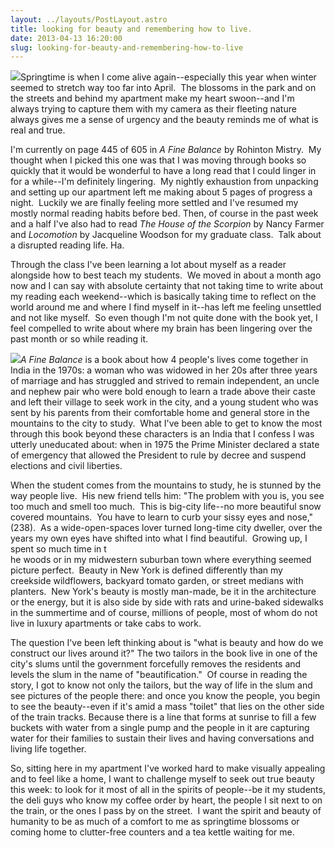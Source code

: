 ```yaml
---
layout: ../layouts/PostLayout.astro
title: looking for beauty and remembering how to live.
date: 2013-04-13 16:20:00
slug: looking-for-beauty-and-remembering-how-to-live
---
```


[![](http://3.bp.blogspot.com/-PK2q9gYkYY4/UWmFwoY1IgI/AAAAAAAAAw0/0iTwvf9tHJc/s200/photo.JPG)](http://3.bp.blogspot.com/-PK2q9gYkYY4/UWmFwoY1IgI/AAAAAAAAAw0/0iTwvf9tHJc/s1600/photo.JPG)Springtime is when I come alive again--especially this year when winter seemed to stretch way too far into April.  The blossoms in the park and on the streets and behind my apartment make my heart swoon--and I'm always trying to capture them with my camera as their fleeting nature always gives me a sense of urgency and the beauty reminds me of what is real and true.  
  
I'm currently on page 445 of 605 in _A Fine Balance_ by Rohinton Mistry.  My thought when I picked this one was that I was moving through books so quickly that it would be wonderful to have a long read that I could linger in for a while--I'm definitely lingering.  My nightly exhaustion from unpacking and setting up our apartment left me making about 5 pages of progress a night.  Luckily we are finally feeling more settled and I've resumed my mostly normal reading habits before bed. Then, of course in the past week and a half I've also had to read _The House of the Scorpion_ by Nancy Farmer and _Locomotion_ by Jacqueline Woodson for my graduate class.  Talk about a disrupted reading life. Ha.  
  
Through the class I've been learning a lot about myself as a reader alongside how to best teach my students.  We moved in about a month ago now and I can say with absolute certainty that not taking time to write about my reading each weekend--which is basically taking time to reflect on the world around me and where I find myself in it--has left me feeling unsettled and not like myself.  So even though I'm not quite done with the book yet, I feel compelled to write about where my brain has been lingering over the past month or so while reading it.  
  
[![](http://postcolonialstudies.emory.edu/mediafiles/5211.jpeg)](http://postcolonialstudies.emory.edu/mediafiles/5211.jpeg)_A Fine Balance_ is a book about how 4 people's lives come together in India in the 1970s: a woman who was widowed in her 20s after three years of marriage and has struggled and strived to remain independent, an uncle and nephew pair who were bold enough to learn a trade above their caste and left their village to seek work in the city, and a young student who was sent by his parents from their comfortable home and general store in the mountains to the city to study.  What I've been able to get to know the most through this book beyond these characters is an India that I confess I was utterly uneducated about: when in 1975 the Prime Minister declared a state of emergency that allowed the President to rule by decree and suspend elections and civil liberties.  
  
When the student comes from the mountains to study, he is stunned by the way people live.  His new friend tells him: "The problem with you is, you see too much and smell too much.  This is big-city life--no more beautiful snow covered mountains.  You have to learn to curb your sissy eyes and nose," (238).  As a wide-open-spaces lover turned long-time city dweller, over the years my own eyes have shifted into what I find beautiful.  Growing up, I spent so much time in t  
he woods or in my midwestern suburban town where everything seemed picture perfect.  Beauty in New York is defined differently than my creekside wildflowers, backyard tomato garden, or street medians with planters.  New York's beauty is mostly man-made, be it in the architecture or the energy, but it is also side by side with rats and urine-baked sidewalks in the summertime and of course, millions of people, most of whom do not live in luxury apartments or take cabs to work.    
  
The question I've been left thinking about is "what is beauty and how do we construct our lives around it?" The two tailors in the book live in one of the city's slums until the government forcefully removes the residents and levels the slum in the name of "beautification."  Of course in reading the story, I got to know not only the tailors, but the way of life in the slum and see pictures of the people there: and once you know the people, you begin to see the beauty--even if it's amid a mass "toilet" that lies on the other side of the train tracks. Because there is a line that forms at sunrise to fill a few buckets with water from a single pump and the people in it are capturing water for their families to sustain their lives and having conversations and living life together.  
  
So, sitting here in my apartment I've worked hard to make visually appealing and to feel like a home, I want to challenge myself to seek out true beauty this week: to look for it most of all in the spirits of people--be it my students, the deli guys who know my coffee order by heart, the people I sit next to on the train, or the ones I pass by on the street.  I want the spirit and beauty of humanity to be as much of a comfort to me as springtime blossoms or coming home to clutter-free counters and a tea kettle waiting for me.
